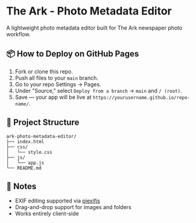 # The Ark - Photo Metadata Editor

A lightweight photo metadata editor built for The Ark newspaper photo workflow.

## 📦 How to Deploy on GitHub Pages

1. Fork or clone this repo.
2. Push all files to your `main` branch.
3. Go to your repo Settings → Pages.
4. Under "Source," select `Deploy from a branch` → `main` and `/ (root)`.
5. Save — your app will be live at `https://yourusername.github.io/repo-name/`.

## 📁 Project Structure

```
ark-photo-metadata-editor/
├── index.html
├── css/
│   └── style.css
├── js/
│   └── app.js
└── README.md
```

## 📌 Notes

- EXIF editing supported via [piexifjs](https://github.com/hMatoba/piexifjs)
- Drag-and-drop support for images and folders
- Works entirely client-side
